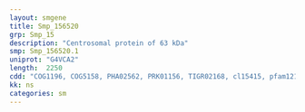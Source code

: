 ```yaml
---
layout: smgene
title: Smp_156520
grp: Smp_15
description: "Centrosomal protein of 63 kDa"
smp: Smp_156520.1
uniprot: "G4VCA2"
length:  2250
cdd: "COG1196, COG5158, PHA02562, PRK01156, TIGR02168, cl15415, pfam12128, smart00787"
kk: ns
categories: sm
---
```

